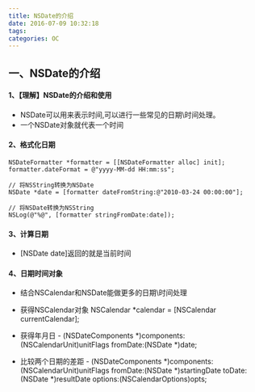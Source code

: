 ```yaml
---
title: NSDate的介绍
date: 2016-07-09 10:32:18
tags:
categories: OC
---
```


## 一、NSDate的介绍
#### 1、【理解】NSDate的介绍和使用
 *  NSDate可以用来表示时间,可以进行一些常见的日期\时间处理。
 * 一个NSDate对象就代表一个时间

#### 2、格式化日期

 ```
 NSDateFormatter *formatter = [[NSDateFormatter alloc] init];
 formatter.dateFormat = @"yyyy-MM-dd HH:mm:ss";

 // 将NSString转换为NSDate
 NSDate *date = [formatter dateFromString:@"2010-03-24 00:00:00"];

 // 将NSDate转换为NSString
 NSLog(@"%@", [formatter stringFromDate:date]);
```
#### 3、计算日期
 * [NSDate date]返回的就是当前时间

#### 4、日期时间对象
 * 结合NSCalendar和NSDate能做更多的日期\时间处理
 * 获得NSCalendar对象
        NSCalendar *calendar = [NSCalendar currentCalendar];

 * 获得年月日
        - (NSDateComponents *)components:(NSCalendarUnit)unitFlags fromDate:(NSDate *)date;

 * 比较两个日期的差距
        - (NSDateComponents *)components:(NSCalendarUnit)unitFlags fromDate:(NSDate *)startingDate toDate:(NSDate *)resultDate options:(NSCalendarOptions)opts;

